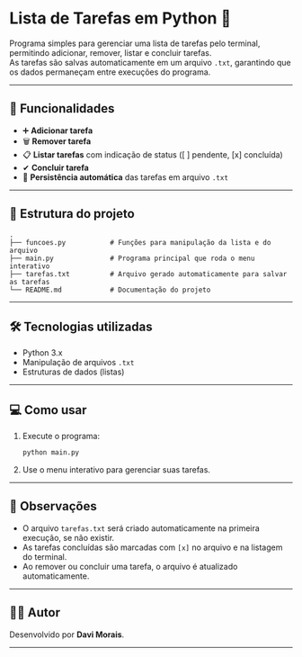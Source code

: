 # Lista de Tarefas em Python 📝

Programa simples para gerenciar uma lista de tarefas pelo terminal, permitindo adicionar, remover, listar e concluir tarefas.  
As tarefas são salvas automaticamente em um arquivo `.txt`, garantindo que os dados permaneçam entre execuções do programa.

---

## 🚀 Funcionalidades

- ➕ **Adicionar tarefa**  
- 🗑 **Remover tarefa**  
- 📋 **Listar tarefas** com indicação de status ([ ] pendente, [x] concluída)  
- ✔ **Concluir tarefa**  
- 💾 **Persistência automática** das tarefas em arquivo `.txt`

---

## 📁 Estrutura do projeto

```
.
├── funcoes.py           # Funções para manipulação da lista e do arquivo
├── main.py              # Programa principal que roda o menu interativo
├── tarefas.txt          # Arquivo gerado automaticamente para salvar as tarefas
└── README.md            # Documentação do projeto
```

---

## 🛠 Tecnologias utilizadas

- Python 3.x  
- Manipulação de arquivos `.txt`  
- Estruturas de dados (listas)

---

## 💻 Como usar

1. Execute o programa:  
   ```bash
   python main.py
   ```

3. Use o menu interativo para gerenciar suas tarefas.

---

## 📌 Observações

- O arquivo `tarefas.txt` será criado automaticamente na primeira execução, se não existir.  
- As tarefas concluídas são marcadas com `[x]` no arquivo e na listagem do terminal.  
- Ao remover ou concluir uma tarefa, o arquivo é atualizado automaticamente.

---

## 👨‍💻 Autor

Desenvolvido por **Davi Morais**.

---
